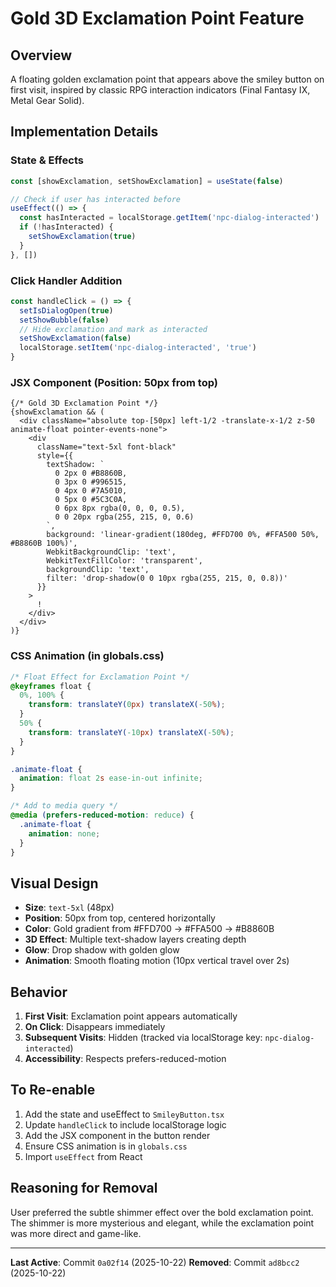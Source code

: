 # Gold 3D Exclamation Point Feature

## Overview
A floating golden exclamation point that appears above the smiley button on first visit, inspired by classic RPG interaction indicators (Final Fantasy IX, Metal Gear Solid).

## Implementation Details

### State & Effects
```typescript
const [showExclamation, setShowExclamation] = useState(false)

// Check if user has interacted before
useEffect(() => {
  const hasInteracted = localStorage.getItem('npc-dialog-interacted')
  if (!hasInteracted) {
    setShowExclamation(true)
  }
}, [])
```

### Click Handler Addition
```typescript
const handleClick = () => {
  setIsDialogOpen(true)
  setShowBubble(false)
  // Hide exclamation and mark as interacted
  setShowExclamation(false)
  localStorage.setItem('npc-dialog-interacted', 'true')
}
```

### JSX Component (Position: 50px from top)
```tsx
{/* Gold 3D Exclamation Point */}
{showExclamation && (
  <div className="absolute top-[50px] left-1/2 -translate-x-1/2 z-50 animate-float pointer-events-none">
    <div
      className="text-5xl font-black"
      style={{
        textShadow: `
          0 2px 0 #B8860B,
          0 3px 0 #996515,
          0 4px 0 #7A5010,
          0 5px 0 #5C3C0A,
          0 6px 8px rgba(0, 0, 0, 0.5),
          0 0 20px rgba(255, 215, 0, 0.6)
        `,
        background: 'linear-gradient(180deg, #FFD700 0%, #FFA500 50%, #B8860B 100%)',
        WebkitBackgroundClip: 'text',
        WebkitTextFillColor: 'transparent',
        backgroundClip: 'text',
        filter: 'drop-shadow(0 0 10px rgba(255, 215, 0, 0.8))'
      }}
    >
      !
    </div>
  </div>
)}
```

### CSS Animation (in globals.css)
```css
/* Float Effect for Exclamation Point */
@keyframes float {
  0%, 100% {
    transform: translateY(0px) translateX(-50%);
  }
  50% {
    transform: translateY(-10px) translateX(-50%);
  }
}

.animate-float {
  animation: float 2s ease-in-out infinite;
}

/* Add to media query */
@media (prefers-reduced-motion: reduce) {
  .animate-float {
    animation: none;
  }
}
```

## Visual Design

- **Size**: `text-5xl` (48px)
- **Position**: 50px from top, centered horizontally
- **Color**: Gold gradient from #FFD700 → #FFA500 → #B8860B
- **3D Effect**: Multiple text-shadow layers creating depth
- **Glow**: Drop shadow with golden glow
- **Animation**: Smooth floating motion (10px vertical travel over 2s)

## Behavior

1. **First Visit**: Exclamation point appears automatically
2. **On Click**: Disappears immediately
3. **Subsequent Visits**: Hidden (tracked via localStorage key: `npc-dialog-interacted`)
4. **Accessibility**: Respects prefers-reduced-motion

## To Re-enable

1. Add the state and useEffect to `SmileyButton.tsx`
2. Update `handleClick` to include localStorage logic
3. Add the JSX component in the button render
4. Ensure CSS animation is in `globals.css`
5. Import `useEffect` from React

## Reasoning for Removal

User preferred the subtle shimmer effect over the bold exclamation point. The shimmer is more mysterious and elegant, while the exclamation point was more direct and game-like.

---

**Last Active**: Commit `0a02f14` (2025-10-22)
**Removed**: Commit `ad8bcc2` (2025-10-22)
